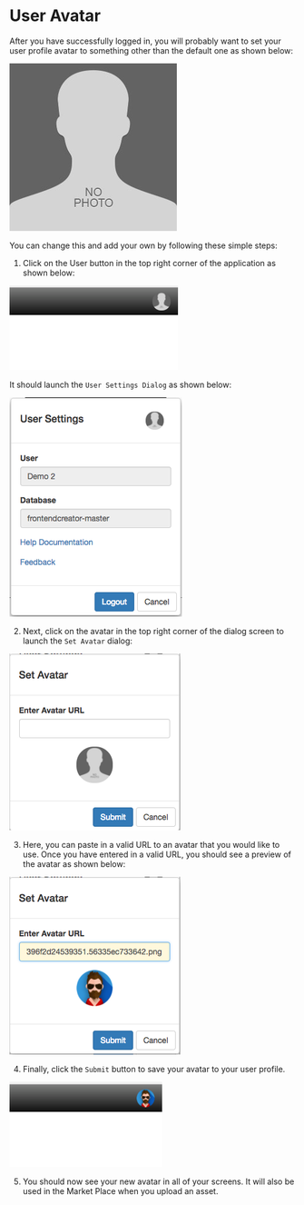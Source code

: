 # User Avatar

After you have successfully logged in, you will probably want to set your user profile avatar to something other than the default one as shown below:

![Default Avatar](../assets/images/avatar-default.jpg)

You can change this and add your own by following these simple steps:

1) Click on the User button in the top right corner of the application as shown below:

![User Button](../assets/images/user-button.png)

It should launch the `User Settings Dialog` as shown below:

![User Settings](../assets/images/user-settings.png)

2) Next, click on the avatar in the top right corner of the dialog screen to launch the `Set Avatar` dialog:

![Set Avatar](../assets/images/set-avatar.png)

3) Here, you can paste in a valid URL to an avatar that you would like to use. Once you have entered in a valid URL, you should see a preview of the avatar as shown below:

![Avatar Set](../assets/images/avatar-set.png)

4) Finally, click the `Submit` button to save your avatar to your user profile.

![Avatar Set](../assets/images/new-avatar.png)

5) You should now see your new avatar in all of your screens. It will also be used in the Market Place when you upload an asset.

